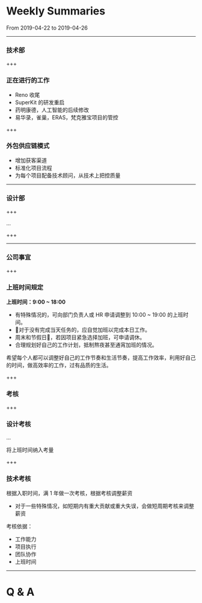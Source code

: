 # Weekly Summaries

From 2019-04-22 to 2019-04-26

---

### 技术部

+++

### 正在进行的工作

- Reno 收尾
- SuperKit 的研发重启
- 药明康德，人工智能的后续修改
- 易华录，雀巢，ERAS，梵克雅宝项目的管控

+++

### 外包供应链模式

- 增加获客渠道
- 标准化项目流程
- 为每个项目配备技术顾问，从技术上把控质量

---

### 设计部

+++

...

+++

---

### 公司事宜

+++

### 上班时间规定

**上班时间：9:00 ~ 18:00**

- 有特殊情况的，可向部门负责人或 HR 申请调整到 10:00 ~ 19:00 的上班时间。
- 对于没有完成当天任务的，应自觉加班以完成本日工作。
- 周末和节假日，若因项目紧急选择加班，可申请调休。
- 合理规划好自己的工作计划，抵制熬夜甚至通宵加班的情况。

希望每个人都可以调整好自己的工作节奏和生活节奏，提高工作效率，利用好自己的时间，做高效率的工作，过有品质的生活。

+++

### 考核

+++

### 设计考核

...

将上班时间纳入考量

+++

### 技术考核

根据入职时间，满 1 年做一次考核，根据考核调整薪资

- 对于一些特殊情况，如短期内有重大贡献或重大失误，会做短周期考核来调整薪资

考核依据：

- 工作能力
- 项目执行
- 团队协作
- 上班时间

---

# Q & A



